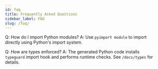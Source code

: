```yaml
---
id: faq
title: Frequently Asked Questions
sidebar_label: FAQ
slug: /faq/
---
```


Q: How do I import Python modules?
A: Use `pyimport module` to import directly using Python's import system.

Q: How are types enforced?
A: The generated Python code installs `typeguard` import hook and performs
runtime checks. See `/docs/types` for details.
